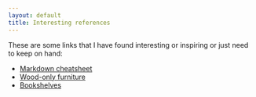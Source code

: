 ```yaml
---
layout: default
title: Interesting references
---
```

These are some links that I have found interesting or inspiring or just need to keep on hand:

* [Markdown cheatsheet](https://github.com/adam-p/markdown-here/wiki/Markdown-Cheatsheet)
* [Wood-only furniture](http://www.instructables.com/id/Woodworking-Making-wood-projects-without-using-na/?ALLSTEPS)
* [Bookshelves](http://library.uniteddiversity.coop/Ecological_Building/Building_Bookshelves_to_Last.pdf)

